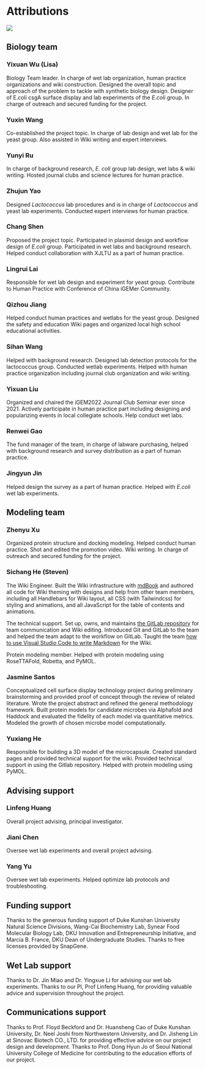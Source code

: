 <div class="h1-bg">
    <h1 class>Attributions</h1>
    <img src="https://static.igem.wiki/teams/4161/wiki/attributions-bg.png" />
</div>

## Biology team

### Yixuan Wu (Lisa)

Biology Team leader.
In charge of wet lab organization, human practice organizations and wiki construction.
Designed the overall topic and approach of the problem to tackle
with synthetic biology design. Designer of E.coli csgA surface display
and lab experiments of the *E.coli* group. 
In charge of outreach and secured funding for the project.

### Yuxin Wang

Co-established the project topic. In charge of lab design and wet lab for the
yeast group.
Also assisted in Wiki writing and expert interviews.

### Yunyi Ru

In charge of background research, *E. coli* group lab design, wet labs & wiki
writing.
Hosted journal clubs and science lectures for human practice.

### Zhujun Yao

Designed *Lactococcus* lab procedures and is in charge of *Lactococcus* and yeast lab experiments.
Conducted expert interviews for human practice.

### Chang Shen

Proposed the project topic. Participated in plasmid design and workflow design
of *E.coli* group.
Participated in wet labs and background research.
Helped conduct collaboration with XJLTU as a part of human practice.

### Lingrui Lai

Responsible for wet lab design and experiment for yeast group.
Contribute to Human Practice with Conference of China iGEMer Community.

### Qizhou Jiang

Helped conduct human practices and wetlabs for the yeast group.
Designed the safety and education Wiki pages and organized local high school
educational activities.

### Sihan Wang

Helped with background research.
Designed lab detection protocols for the lactococcus group.
Conducted wetlab experiments.
Helped with human practice organization including journal club organization and
wiki writing.

### Yixuan Liu

Organized and chaired the iGEM2022 Journal Club Seminar ever since 2021.
Actively participate in human practice part including designing and
popularizing events in local collegiate schools.
Help conduct wet labs.

### Renwei Gao

The fund manager of the team, in charge of labware purchasing,
helped with background research and survey distribution as a part of human
practice.

### Jingyun Jin

Helped design the survey as a part of human practice.
Helped with *E.coli* wet lab
experiments.

## Modeling team

### Zhenyu Xu

Organized protein structure and docking modeling.
Helped conduct human practice.
Shot and edited the promotion video.
Wiki writing.
In charge of outreach and secured funding for the project.

### Sichang He (Steven)

The Wiki Engineer.
Built the Wiki infrastructure with [mdBook](https://github.com/rust-lang/mdBook)
and authored all code for Wiki theming
with designs and help from other team members,
including all Handlebars for Wiki layout,
all CSS (with Tailwindcss) for styling and animations,
and all JavaScript for the table of contents and animations.

The technical support.
Set up, owns, and maintains
[the GitLab repository](https://gitlab.oit.duke.edu/sh623/igem-2022-dku)
for team communication and Wiki editing.
Introduced Git and GitLab to the team and
helped the team adapt to the workflow on GitLab.
Taught the team
[how to use Visual Studio Code to write Markdown](https://www.youtube.com/watch?v=C-sAGuWM2JM)
for the Wiki.

Protein modeling member.
Helped with protein modeling using RoseTTAFold, Robetta, and PyMOL.

### Jasmine Santos

Conceptualized cell surface display technology project during preliminary
brainstorming and provided proof of concept through the review of related
literature.
Wrote the project abstract and refined the general methodology framework. Built
protein models for candidate microbes via Alphafold and Haddock and evaluated
the fidelity of each model via quantitative metrics.
Modeled the growth of chosen microbe model computationally.

### Yuxiang He

Responsible for building a 3D model of the microcapsule. Created standard pages and provided technical support for the wiki. Provided technical support in using the Gitlab repository. Helped with protein modeling using PyMOL.

## Advising support

### Linfeng Huang

Overall project advising, principal investigator.

### Jiani Chen

Oversee wet lab experiments and overall project advising.

### Yang Yu

Oversee wet lab experiments.
Helped optimize lab protocols and troubleshooting.

## Funding support

Thanks to the generous funding support of
Duke Kunshan University Natural Science Divisions,
Wang-Cai Biochemistry Lab,
Synear Food Molecular Biology Lab,
DKU Innovation and Entrepreneurship Initiative,
and Marcia B. France, DKU Dean of Undergraduate Studies.
Thanks to free licenses provided by SnapGene.

## Wet Lab support

Thanks to Dr. Jin Miao and Dr. Yingxue Li for advising our wet lab experiments. Thanks to our PI, Prof Linfeng Huang, for providing valuable advice and supervision throughout the project.

## Communications support

Thanks to Prof. Floyd
Beckford and Dr. Huansheng Cao of Duke Kunshan University,
Dr. Neel Joshi from Northwestern University,
and Dr. Jisheng Lin at Sinovac Biotech CO., LTD. for providing effective advice on
our project design and development.
Thanks to Prof. Dong Hyun Jo of Seoul National University College
of Medicine for contributing to the education efforts of our project.

